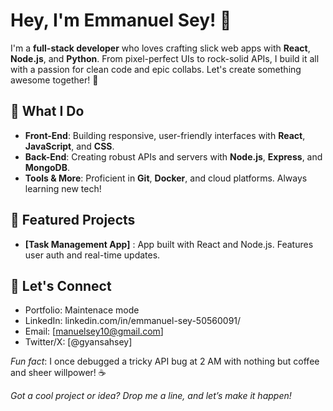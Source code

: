 # Hey, I'm Emmanuel Sey! 👋

I'm a **full-stack developer** who loves crafting slick web apps with **React**, **Node.js**, and **Python**. From pixel-perfect UIs to rock-solid APIs, I build it all with a passion for clean code and epic collabs. Let's create something awesome together! 🚀

## 🔧 What I Do
- **Front-End**: Building responsive, user-friendly interfaces with **React**, **JavaScript**, and **CSS**.  
- **Back-End**: Creating robust APIs and servers with **Node.js**, **Express**, and **MongoDB**.  
- **Tools & More**: Proficient in **Git**, **Docker**, and cloud platforms. Always learning new tech!  

## 🌟 Featured Projects
- **[Task Management App]** : App built with React and Node.js. Features user auth and real-time updates.    

## 🤝 Let's Connect
- Portfolio: Maintenace mode  
- LinkedIn: linkedin.com/in/emmanuel-sey-50560091/
- Email: [manuelsey10@gmail.com]  
- Twitter/X: [@gyansahsey]  

*Fun fact*: I once debugged a tricky API bug at 2 AM with nothing but coffee and sheer willpower! ☕  

*Got a cool project or idea? Drop me a line, and let’s make it happen!*

